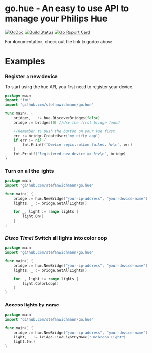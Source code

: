 # **go.hue** - An easy to use API to manage your Philips Hue
[![GoDoc](http://godoc.org/github.com/stefanwichmann/go.hue?status.png)](http://godoc.org/github.com/stefanwichmann/go.hue)
[![Build Status](https://travis-ci.org/stefanwichmann/go.hue.svg?branch=master)](https://travis-ci.org/stefanwichmann/go.hue)
[![Go Report Card](https://goreportcard.com/badge/github.com/stefanwichmann/go.hue)](https://goreportcard.com/report/github.com/stefanwichmann/go.hue)

For documentation, check out the link to godoc above.

# Examples
### Register a new device
To start using the hue API, you first need to register your device.
```go
package main
import "fmt"
import "github.com/stefanwichmann/go.hue"

func main() {
	bridges, _ := hue.DiscoverBridges(false)
	bridge := bridges[0] //Use the first bridge found

	//Remember to push the button on your hue first
	err := bridge.CreateUser("my nifty app")
	if err != nil {
		fmt.Printf("Device registration failed: %v\n", err)
	}
	fmt.Printf("Registered new device => %+v\n", bridge)
}
```

### Turn on all the lights
```go
package main
import "github.com/stefanwichmann/go.hue"

func main() {
	bridge := hue.NewBridge("your-ip-address", "your-device-name")
	lights, _ := bridge.GetAllLights()

	for _, light := range lights {
		light.On()
	}
}
```

### ***Disco Time!*** Switch all lights into colorloop
```go
package main
import "github.com/stefanwichmann/go.hue"

func main() {
	bridge := hue.NewBridge("your-ip-address", "your-device-name")
	lights, _ := bridge.GetAllLights()

	for _, light := range lights {
		light.ColorLoop()
	}
}
```

### Access lights by name
```go
package main
import "github.com/stefanwichmann/go.hue"

func main() {
	bridge := hue.NewBridge("your-ip-address", "your-device-name")
	light, _ := bridge.FindLightByName("Bathroom Light")
	light.On()
}
```
